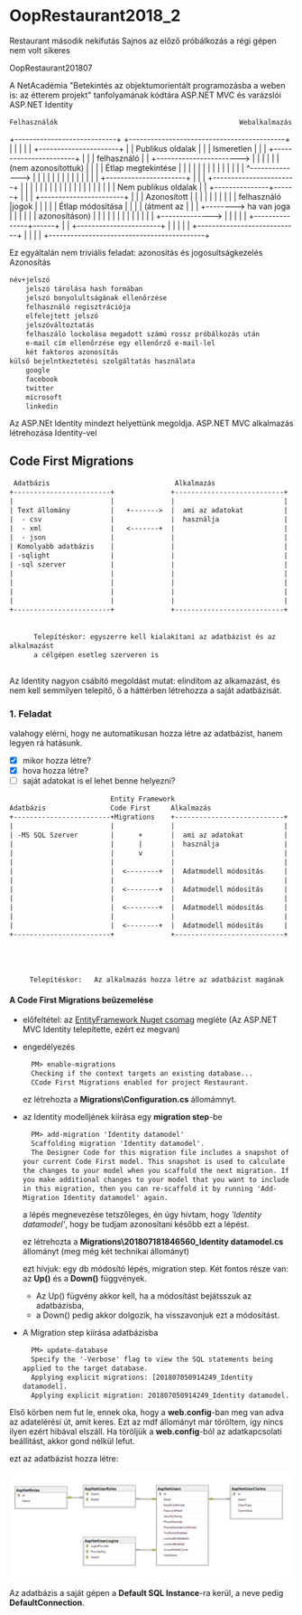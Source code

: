 # OopRestaurant2018_2
Restaurant második nekifutás
Sajnos az előző próbálkozás a régi gépen nem volt sikeres

OopRestaurant201807

A NetAcadémia "Betekintés az objektumorientált programozásba a weben is: az étterem projekt" tanfolyamának kódtára
ASP.NET MVC és varázslói
ASP.NET Identity

    Felhasználók                                             Webalkalmazás

+----------------------------+                            +-------------------------------------------+
|                            |                            |                                           |
|  +----------------------+  |                            |     Publikus oldalak                      |
|  | Ismeretlen           |  |                            |   +-----------------------+               |
|  | felhasználó          |  | +----------------------->  |   |                       |               |
|  | (nem azonosítottuk)  |  |                            |   |  Étlap megtekintése   |               |
|  |                      |  |                            |   |                       |               |
|  |                      |  |          ^-------------->  |   |                       |               |
|  |                      |  |          |                 |   |                       |               |
|  +----------------------+  |          |                 |   +-----------------------+               |
|                            |          |                 |                                           |
|                            |          |                 |                                           |
|                            |          |                 |                                           |
|                            |          |                 |     Nem publikus oldalak                  |
|  +---------------+------+  |          |                 |   +-----------------------+               |
|  | Azonosított   |      |  |          |                 |   |                       |               |
|  | felhasználó   |jogok |  |          |                 |   |  Étlap módosítása     |               |
|  | (átment az    |      |  | +--------> ha van joga     |   |                       |               |
|  | azonosításon) |      |  |          |                 |   |                       |               |
|  |               |      |  |          +-------------->  |   |                       |               |
|  +---------------+------+  |                            |   +-----------------------+               |
|                            |                            |                                           |
+----------------------------+                            |                                           |
                                                          |                                           |
                                                          +-------------------------------------------+

Ez egyáltalán nem triviális feladat: azonosítás és jogosultságkezelés
Azonosítás

    név+jelszó
        jelszó tárolása hash formában
        jelszó bonyolultságának ellenőrzése
        felhasználó regisztrációja
        elfelejtett jelszó
        jelszóváltoztatás
        felhaszáló lockolása megadott számú rossz próbálkozás után
        e-mail cím ellenőrzése egy ellenőrző e-mail-lel
        két faktoros azonosítás
    külső bejelntkeztetési szolgáltatás használata
        google
        facebook
        twitter
        microsoft
        linkedin

Az ASP.NEt Identity mindezt helyettünk megoldja.
ASP.NET MVC alkalmazás létrehozása Identity-vel

## Code First Migrations 

 
``` 
 Adatbázis                               Alkalmazás 
+------------------------+              +---------------------------+ 
|                        |              |                           | 
| Text állomány          |   +------->  |  ami az adatokat          | 
|  - csv                 |              |  használja                | 
|  - xml                 |   <-------+  |                           | 
|  - json                |              |                           | 
| Komolyabb adatbázis    |              |                           | 
| -sqlight               |              |                           | 
| -sql szerver           |              |                           | 
|                        |              |                           | 
|                        |              |                           | 
|                        |              |                           | 
|                        |              |                           | 
+------------------------+              +---------------------------+ 
 
 
      Telepítéskor: egyszerre kell kialakítani az adatbázist és az alkalmazást 
      a célgépen esetleg szerveren is
 
``` 
 
Az Identity nagyon csábító megoldást mutat: elindítom az alkamazást, és nem kell semmilyen telepítő, ő a háttérben létrehozza a saját adatbázisát. 
 
### 1. Feladat 
valahogy elérni, hogy ne automatikusan hozza létre az adatbázist, hanem legyen rá hatásunk. 
- [x] mikor hozza létre? 
- [x] hova hozza létre? 
- [ ] saját adatokat is el lehet benne helyezni? 
 
 ``` 
                          Entity Framework 
 Adatbázis                Code First     Alkalmazás 
+------------------------+Migrations    +---------------------------+ 
|                        |              |                           | 
| -MS SQL Szerver        |      +       |  ami az adatokat          | 
|                        |      |       |  használja                | 
|                        |      v       |                           | 
|                        |              |                           | 
|                        |  <--------+  |  Adatmodell módosítás     | 
|                        |              |                           | 
|                        |  <--------+  |  Adatmodell módosítás     | 
|                        |              |                           | 
|                        |  <--------+  |  Adatmodell módosítás     | 
|                        |              |                           | 
|                        |  <--------+  |  Adatmodell módosítás     | 
+------------------------+              +---------------------------+ 


 
  
      Telepítéskor:   Az alkalmazás hozza létre az adatbázist magának 
``` 


 
  
#### A Code First Migrations beüzemelése 
- előfeltétel: az [EntityFramework Nuget csomag](https://www.nuget.org/packages/EntityFramework/) megléte (Az ASP.NET MVC Identity telepítette, ezért ez megvan) 
- engedélyezés 
  ``` 
    PM> enable-migrations 
    Checking if the context targets an existing database... 
    CCode First Migrations enabled for project Restaurant. 
  ``` 
 
  ez létrehozta a **Migrations\Configuration.cs** állomámnyt. 
 
- az Identity modelljének kiírása egy **migration step**-be 
  ``` 
    PM> add-migration 'Identity datamodel' 
    Scaffolding migration 'Identity datamodel'. 
    The Designer Code for this migration file includes a snapshot of your current Code First model. This snapshot is used to calculate the changes to your model when you scaffold the next migration. If you make additional changes to your model that you want to include in this migration, then you can re-scaffold it by running 'Add-Migration Identity datamodel' again. 
  ``` 
  a lépés megnevezése tetszőleges, én úgy hívtam, hogy *'Identity datamodel'*, hogy be tudjam azonosítani később ezt a lépést. 
 
  ez létrehozta a **Migrations\201807181846560_Identity datamodel.cs** állományt (meg még két technikai állományt) 
 
  ezt hívjuk: egy db módosító lépés, migration step. Két fontos része van: az **Up()** és a **Down()** függvények.  
  - Az Up() fügvény akkor kell, ha a módosítást bejátsszuk az adatbázisba,  
  - a Down() pedig akkor dolgozik, ha visszavonjuk ezt a módosítást. 
 
- A Migration step kiírása adatbázisba 
  ``` 
    PM> update-database 
    Specify the '-Verbose' flag to view the SQL statements being applied to the target database. 
    Applying explicit migrations: [201807050914249_Identity datamodel]. 
    Applying explicit migration: 201807050914249_Identity datamodel. 
  ``` 
 
Első körben nem fut le, ennek oka, hogy a **web.config**-ban meg van adva az adatelérési út, amit keres. Ezt az mdf állományt már töröltem, így nincs ilyen ezért hibával elszáll. 
Ha töröljük a **web.config**-ból az adatkapcsolati beállítást, akkor gond nélkül lefut. 

ezt az adatbázist hozza létre: 
 
![adatbázis szerkezet](img/ASP.NET-Identity-Db-Schema.png) 
 
Az adatbázis a saját gépen a **Default SQL Instance**-ra kerül, a neve pedig **DefaultConnection**. 
  